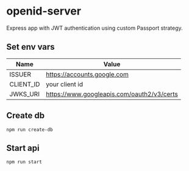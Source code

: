 # openid-server
Express app with JWT authentication using custom Passport strategy. 

## Set env vars
Name | Value
-----|--------------------------
ISSUER | https://accounts.google.com
CLIENT_ID | your client id
JWKS_URI | https://www.googleapis.com/oauth2/v3/certs

## Create db
```
npm run create-db
```

## Start api
```
npm run start
```
